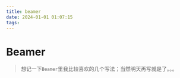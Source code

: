 ```yaml
---
title: beamer
date: 2024-01-01 01:07:15
tags:
---
```

# Beamer

> 想记一下`Beamer`里我比较喜欢的几个写法；当然明天再写就是了。。。
